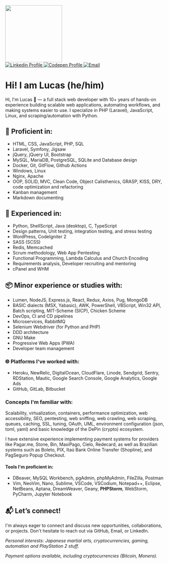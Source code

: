 <div align="left">
<!-- this vercel app looks buggied, so commented:  -->
<!-- <img height="180em" src="https://github-readme-stats.vercel.app/api?username=terremoth&show_icons=true&theme=radical&include_all_commits=true&count_private=true"/> -->
    <img height="180em" src="https://github-readme-stats.vercel.app/api/top-langs/?username=terremoth&count_private=true&layout=compact&langs_count=6&theme=radical"/>
</div>

<div align="left"> 
    <a href="https://www.linkedin.com/in/dutr4/" target="_blank">
        <img alt="Linkedin Profile" title="Linkedin Profile" src="https://img.shields.io/badge/-LinkedIn-%230077B5?style=for-the-badge&logo=linkedin&logoColor=white">
    </a> 
    <a href="https://codepen.io/terremoth" target="_blank">
        <img alt="Codepen Profile" title="Codepen Profile" src="https://img.shields.io/badge/Codepen-000000?style=for-the-badge&logo=codepen&logoColor=white">
    </a> 
    <a href="mailto:dutra.astro@gmail.com" target="_blank">
        <img alt="Email" title="Email" src="https://img.shields.io/badge/-Gmail-%23333?style=for-the-badge&logo=gmail&logoColor=white">
    </a>
</div>

# Hi! I am Lucas (he/him)
Hi, I'm Lucas 👋 — a full stack web developer with 10+ years of hands-on experience building scalable web applications, automating workflows, and making systems easier to use. I specialize in PHP (Laravel), JavaScript, Linux, and scraping/automation with Python.

## 🔧 Proficient in:
- HTML, CSS, JavaScript, PHP, SQL
- Laravel, Symfony, Jigsaw
- jQuery, jQuery UI, Bootstrap
- MySQL, MariaDB, PostgreSQL, SQLite and Database design
- Docker, Git, GitFlow, Github Actions
- Windows, Linux
- Nginx, Apache
- OOP, SOLID, MVC, Clean Code, Object Calisthenics, GRASP, KISS, DRY, code optimization and refactoring
- Kanban management
- Markdown documenting

## 🧠 Experienced in:
- Python, ShellScript, Java (desktop), C, TypeScript
- Design patterns, Unit testing, integration testing, and stress testing
- WordPress, CodeIgniter 2
- SASS (SCSS)
- Redis, Memcached
- Scrum methodology, Web App Pentesting
- Functional Programming, Lambda Calculus and Church Encoding
- Requirements analysis, Developer recruiting and mentoring
- cPanel and WHM

## 📦 Minor experience or studies with:
- Lumen, NodeJS, Express.js, React, Redux, Axios, Pug, MongoDB
- BASIC dialects (MSX, Yabasic), AWK, PowerShell, VBScript, Win32 API, Batch scripting, MIT-Scheme (SICP), Chicken Scheme
- DevOps, CI and CD pipelines
- Microservices, RabbitMQ
- Selenium Webdriver (for Python and PHP)
- DDD architecture
- GNU Make
- Progressive Web Apps (PWA)
- Developer team management

### 🌐 Platforms I've worked with:
- Heroku, NewRelic, DigitalOcean, CloudFlare, Linode, Sendgrid, Sentry, RDStation, Mautic, Google Search Console, Google Analytics, Google Ads
- GitHub, GitLab, Bitbucket

### Concepts I'm familiar with:
Scalability, virtualization, containers, performance optimization, web accessibility, SEO, pentesting, web sniffing, web crawling, web scraping, queues, caching, SSL, tuning, OAuth, UML, environment configuration (json, toml, yaml) and basic knowledge of the DePin (crypto) ecosystem. 

I have extensive experience implementing payment systems for providers like Pagar.me, Stone, Bin, MaxiPago, Cielo, Redecard, as well as Brazilian systems such as Boleto, PIX, Itaú Bank Online Transfer (Shopline), and PagSeguro Popup Checkout.

#### Tools I'm proficient in:
- DBeaver, MySQL Workbench, pgAdmin, phpMyAdmin, FileZilla, Postman
- Vim, NeoVim, Nano, Sublime, VSCode, VSCodium, Notepad++, Eclipse, NetBeans, Aptana, DreamWeaver, Geany, **PHPStorm**, WebStorm, PyCharm, Jupyter Notebook

## 📬 **Let’s connect!**
I'm always eager to connect and discuss new opportunities, collaborations, or projects. Don't hesitate to reach out via GitHub, Email, or LinkedIn.

_Personal interests: Japanese martial arts, cryptocurrencies, gaming, automation and PlayStation 2 stuff._  

_Payment options available, including cryptocurrencies (Bitcoin, Monero)._ 
